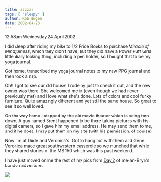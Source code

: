 ```yaml
---
title: zzzzzz
tags: [ "sleepy" ]
author: Rob Nugen
date: 2002-04-23
---
```


<p class=date>12:58am Wednesday 24 April 2002</p>

<p>I did sleep after riding my bike to 1/2 Price Books to purchase
<em>Miracle of Mindfulness</em>, which they didn't have, but they did
have a Power Puff Girls little diary looking thing, including a pen
holder, so I bought that to be my yoga journal.</p>

<p>Got home, transcribed my yoga journal notes to my new PPG journal
and then took a nap.</p>

<p>Oh!! I got to see our old house!  I rode by just to check it out,
and the new owner was there.  She welcomed me in (even though we had
never previously met) and I love what she's done.  Lots of colors and
cool funky furniture.  Quite amazingly different and yet still the same
house.  So great to see it so well loved.</p>

<p>On the way home I stopped by the old movie theater which is being
torn down.  A guy named Brent happened to be there taking pictures with
his digital camera, so I gave him my email address.  He may send them
to me, and if he does, I may put them on my site (with his permission,
of course)</p>

<p>Now I'm at Dude and Veronica's.  Got to hang out with them and Gene;
Veronica made great southwestern casserole so we munched that while
they shared stories of the MS 150 which was this past weekend.</p>

<p>I have just moved online the rest of my pics from <a
href="/cgi-local/images.cgi?dir=travel/2002_march_london_paris/day2">Day
2</a> of me-an-Bryn's London adventure.</p>

<p><img src="/images/rob/wL-ROB.gif"/></p>
